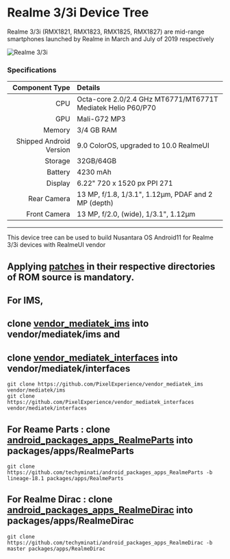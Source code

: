 # Realme 3/3i Device Tree
Realme 3/3i (RMX1821, RMX1823, RMX1825, RMX1827) are mid-range smartphones launched by Realme in March and July of 2019 respectively

![Realme 3/3i](https://fdn2.gsmarena.com/vv/bigpic/realme-3.jpg "Realme 3/3i")

### Specifications

Component Type | Details
-------:|:-------------------------
CPU     | Octa-core 2.0/2.4 GHz MT6771/MT6771T Mediatek Helio P60/P70
GPU     | Mali-G72 MP3
Memory  | 3/4 GB RAM
Shipped Android Version | 9.0 ColorOS, upgraded to 10.0 RealmeUI
Storage | 32GB/64GB
Battery | 4230 mAh
Display | 6.22" 720 x 1520 px PPI 271
Rear Camera | 13 MP, f/1.8, 1/3.1", 1.12µm, PDAF and 2 MP (depth)
Front Camera | 13 MP, f/2.0, (wide), 1/3.1", 1.12µm

---

This device tree can be used to build Nusantara OS Android11 for Realme 3/3i devices with RealmeUI vendor

## Applying [patches](https://github.com/CyberTechWorld/android_device_realme_RMX1821/tree/nad11/patches) in their respective directories of ROM source is mandatory.

## For IMS,
## clone [vendor_mediatek_ims](https://github.com/PixelExperience/vendor_mediatek_ims) into vendor/mediatek/ims and
## clone [vendor_mediatek_interfaces](https://github.com/PixelExperience/vendor_mediatek_interfaces) into vendor/mediatek/interfaces
```
git clone https://github.com/PixelExperience/vendor_mediatek_ims vendor/mediatek/ims
git clone https://github.com/PixelExperience/vendor_mediatek_interfaces vendor/mediatek/interfaces
```

## For Reame Parts : clone [android_packages_apps_RealmeParts](https://github.com/techyminati/android_packages_apps_RealmeParts) into packages/apps/RealmeParts
```
git clone https://github.com/techyminati/android_packages_apps_RealmeParts -b lineage-18.1 packages/apps/RealmeParts
```
## For Realme Dirac : clone [android_packages_apps_RealmeDirac](https://github.com/techyminati/android_packages_apps_RealmeDirac) into packages/apps/RealmeDirac
```
git clone https://github.com/techyminati/android_packages_apps_RealmeDirac -b master packages/apps/RealmeDirac

